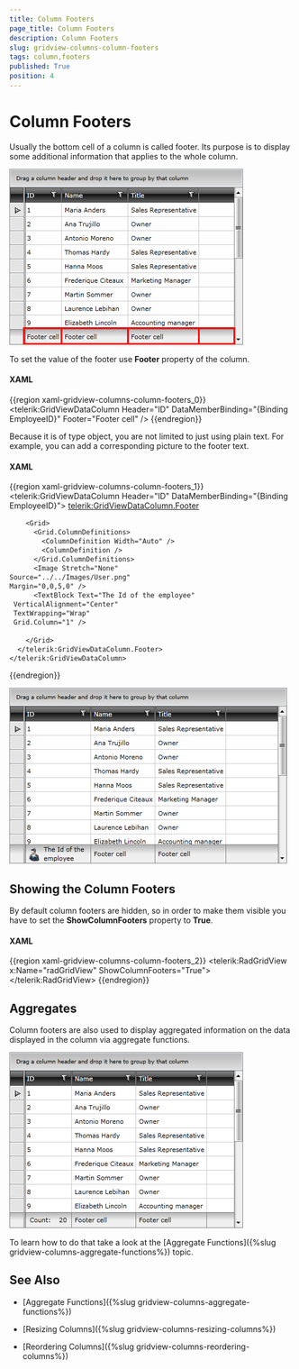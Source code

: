 ```yaml
---
title: Column Footers
page_title: Column Footers
description: Column Footers
slug: gridview-columns-column-footers
tags: column,footers
published: True
position: 4
---
```


# Column Footers

Usually the bottom cell of a column is called footer. Its purpose is to display some additional information that applies to the whole column.

![](images/RadGridView_ColumnFooters_1.png)

To set the value of the footer use __Footer__ property of the column.

#### __XAML__

{{region xaml-gridview-columns-column-footers_0}}
	<telerik:GridViewDataColumn Header="ID"
	                DataMemberBinding="{Binding EmployeeID}"
	                Footer="Footer cell" />
{{endregion}}


Because it is of type object, you are not limited to just using plain text. For example, you can add a corresponding picture to the footer text.

#### __XAML__

{{region xaml-gridview-columns-column-footers_1}}
	<telerik:GridViewDataColumn Header="ID"
	                DataMemberBinding="{Binding EmployeeID}">
	  <telerik:GridViewDataColumn.Footer>
	
	    <Grid>
	      <Grid.ColumnDefinitions>
	        <ColumnDefinition Width="Auto" />
	        <ColumnDefinition />
	      </Grid.ColumnDefinitions>
	      <Image Stretch="None"
	Source="../../Images/User.png"
	Margin="0,0,5,0" />
	      <TextBlock Text="The Id of the employee"
	 VerticalAlignment="Center"
	 TextWrapping="Wrap"
	 Grid.Column="1" />
	
	    </Grid>
	  </telerik:GridViewDataColumn.Footer>
	</telerik:GridViewDataColumn>
{{endregion}}

![](images/RadGridView_ColumnFooters_2.png)

## Showing the Column Footers

By default column footers are hidden, so in order to make them visible you have to set the __ShowColumnFooters__ property to __True__.

#### __XAML__
{{region xaml-gridview-columns-column-footers_2}}
	<telerik:RadGridView x:Name="radGridView"
	                         ShowColumnFooters="True">
	  <!-- ... -->
	</telerik:RadGridView>
{{endregion}}

## Aggregates

Column footers are also used to display aggregated information on the data displayed in the column via aggregate functions.

![](images/RadGridView_ColumnFooters_3.png)

To learn how to do that take a look at the [Aggregate Functions]({%slug gridview-columns-aggregate-functions%}) topic.

## See Also

 * [Aggregate Functions]({%slug gridview-columns-aggregate-functions%})

 * [Resizing Columns]({%slug gridview-columns-resizing-columns%})

 * [Reordering Columns]({%slug gridview-columns-reordering-columns%})
